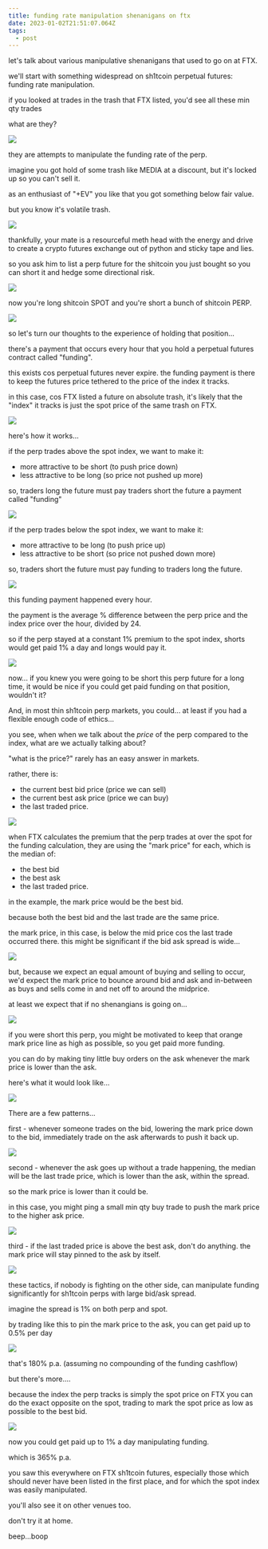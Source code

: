 ```yaml
---
title: funding rate manipulation shenanigans on ftx
date: 2023-01-02T21:51:07.064Z
tags:
  - post
---
```

let's talk about various manipulative shenanigans that used to go on at FTX.

we'll start with something widespread on sh1tcoin perpetual futures: funding rate manipulation.

if you looked at trades in the trash that FTX listed, you'd see all these min qty trades

what are they?

![](/media/perp1.png)

they are attempts to manipulate the funding rate of the perp.

imagine you got hold of some trash like MEDIA at a discount, but it's locked up so you can't sell it. 

as an enthusiast of "+EV" you like that you got something below fair value. 

but you know it's volatile trash.

![](/media/perp2.png)

thankfully, your mate is a resourceful meth head with the energy and drive to create a crypto futures exchange out of python and sticky tape and lies.

so you ask him to list a perp future for the shitcoin you just bought so you can short it and hedge some directional risk.

![](/media/perp3.png)

now you're long shitcoin SPOT and you're short a bunch of shitcoin PERP.

![](/media/perp4.png)

so let's turn our thoughts to the experience of holding that position...

there's a payment that occurs every hour that you hold a perpetual futures contract called "funding". 

this exists cos perpetual futures never expire. the funding payment is there to keep the futures price tethered to the price of the index it tracks.

in this case, cos FTX listed a future on absolute trash, it's likely that the "index" it tracks is just the spot price of the same trash on FTX.

![](/media/perp5.jpg)

here's how it works...

if the perp trades above the spot index, we want to make it:

* more attractive to be short (to push price down)
* less attractive to be long (so price not pushed up more)

so, traders long the future must pay traders short the future a payment called "funding"

![](/media/perrp6.jpg)

if the perp trades below the spot index, we want to make it:

* more attractive to be long (to push price up)
* less attractive to be short (so price not pushed down more)

so, traders short the future must pay funding to traders long the future.

![](/media/perp7.jpg)

this funding payment happened every hour.

the payment is the average % difference between the perp price and the index price over the hour, divided by 24.

so if the perp stayed at a constant 1% premium to the spot index, shorts would get paid 1% a day and longs would pay it.

![](/media/perp8.jpg)

now... if you knew you were going to be short this perp future for a long time, it would be nice if you could get paid funding on that position, wouldn't it?

And, in most thin sh1tcoin perp markets, you could... at least if you had a flexible enough code of ethics...

you see, when when we talk about the *price* of the perp compared to the index, what are we actually talking about?

"what is the price?" rarely has an easy answer in markets.

rather, there is: 

* the current best bid price (price we can sell)
* the current best ask price (price we can buy)
* the last traded price.

![](/media/perp9.jpg)

when FTX calculates the premium that the perp trades at over the spot for the funding calculation, they are using the "mark price" for each, which is the median of: 

* the best bid
* the best ask
* the last traded price.

in the example, the mark price would be the best bid.

because both the best bid and the last trade are the same price. 

the mark price, in this case, is below the mid price cos the last trade occurred there. this might be significant if the bid ask spread is wide...

![](/media/perp10.jpg)

but, because we expect an equal amount of buying and selling to occur, we'd expect the mark price to bounce around bid and ask and in-between as buys and sells come in and net off to around the midprice.

at least we expect that if no shenangians is going on...

![](/media/perp11.jpg)

if you were short this perp, you might be motivated to keep that orange mark price line as high as possible, so you get paid more funding.

you can do by making tiny little buy orders on the ask whenever the mark price is lower than the ask.

here's what it would look like...

![](/media/perp12.jpg)

There are a few patterns... 

first - whenever someone trades on the bid, lowering the mark price down to the bid, immediately trade on the ask afterwards to push it back up.

![](/media/perp13.png)

second - whenever the ask goes up without a trade happening, the median will be the last trade price, which is lower than the ask, within the spread.

so the mark price is lower than it could be.

in this case, you might ping a small min qty buy trade to push the mark price to the higher ask price.

![](/media/perp14.jpg)

third - if the last traded price is above the best ask, don't do anything. the mark price will stay pinned to the ask by itself.

![](/media/perp15.png)

these tactics, if nobody is fighting on the other side, can manipulate funding significantly for sh1tcoin perps with large bid/ask spread. 

imagine the spread is 1% on both perp and spot.

by trading like this to pin the mark price to the ask, you can get paid up to 0.5% per day

![](/media/perp16.jpg)

that's 180% p.a. (assuming no compounding of the funding cashflow)

but there's more....

because the index the perp tracks is simply the spot price on FTX you can do the exact opposite on the spot, trading to mark the spot price as low as possible to the best bid.

![](/media/perp17.jpg)

now you could get paid up to 1% a day manipulating funding.

which is 365% p.a.

you saw this everywhere on FTX sh1tcoin futures, especially those which should never have been listed in the first place, and for which the spot index was easily manipulated.

you'll also see it on other venues too.

don't try it at home.

beep...boop